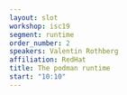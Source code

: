 ```yaml
---
layout: slot
workshop: isc19
segment: runtime
order_number: 2
speakers: Valentin Rothberg
affiliation: RedHat
title: The podman runtime
start: "10:10"
---
```

